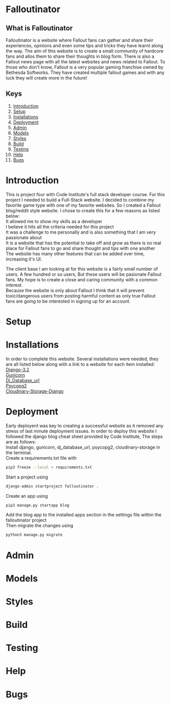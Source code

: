 # Falloutinator  

## What is Falloutinator
Falloutinator is a website where Fallout fans can gather and share their experiences, opinions and even some tips and tricks they have learnt along the way. The aim of this website is to create a small community of hardcore fans and allos them to share their thoughts in blog form. There is also a Fallout news page with all the latest websites and news related to Fallout. To those who don't know, Fallout is a very popular gaming franchise owned by Bethesda Softworks. They have created multiple fallout games and with any luck they will create more in the future!

## Keys  
1. [ Introduction ](#introduction)
2. [ Setup ](#setup)
3. [ Installations ](#installations)
4. [ Deployment ](#deployment)
5. [ Admin ](#admin)
6. [ Models ](#models)
7. [ Styles ](#styles)
8. [ Build ](#build)
9. [Testing ](#testing)
10. [ Help ](#help)
11. [ Bugs ](#bugs)

<a name="introduction"></a>
# Introduction
This is project four with Code Institute's full stack developer course. For this project I needed to build a Full-Stack website. I decided to combine my favorite game type with one of my favorite websites. So I created a Fallout blog/reddit style website. I chose to create this for a few reasons as listed below:  
It allowed me to show my skills as a developer  
I believe it hits all the criteria needed for this project  
It was a challenge to me personally and is also something that I am very passionate about  
It is a website that has the potential to take off and grow as there is no real place for Fallout fans to go and share thought and tips with one another  
The website has many other features that can be added over time, increasing it's UI.  

The client base I am looking at for this website is a fairly small number of users. A few hundred or so users, But these users will be pasionate Fallout fans. My hope is to create a close and caring community with a common interest.  
Because the website is only about Fallout I think that it will prevent toxic/dangerous users from posting harmful content as only true Fallout fans are going to be interested in signing up for an account.


<a name="setup"></a>
# Setup

<a name="installations"></a>
# Installations
In order to complete this website. Several installations were needed, they are all listed below along with a link to a website for each item installed:  
[Django-3.2](https://docs.djangoproject.com/en/4.0/releases/3.2/)  
[Gunicorn](https://gunicorn.org/)  
[Dj_Database_url](https://pypi.org/project/dj-database-url/)  
[Psycopg2](https://pypi.org/project/psycopg2/)  
[Cloudinary-Storage-Django](https://pypi.org/project/django-cloudinary-storage/)  




<a name="deployment"></a>
# Deployment
Early deployent was key to creating a successful website as it removed any stress of last minute deployment issues. 
In order to deploy this website I followed the django blog cheat sheet provided by Code Institute, The steps are as follows:  
Install django, gunicorn, dj_database_url, psycopg2, cloudinary-storage in the terminal.  
Create a requirements.txt file with 
```bash
pip3 freeze --local > requirements.txt
```  
Start a project using 
```bash
django-admin startproject falloutinator .
```  
Create an app using 
```bash
pip3 manage.py startapp blog
```  
Add the blog app to the installed apps section in the settings file within the falloutinator project  
Then migrate the changes using  
```bash
python3 manage.py migrate
```  


<a name="admin"></a>
# Admin

<a name="models"></a>
# Models

<a name="styles"></a>
# Styles

<a name="build"></a>
# Build

<a name="testing"></a>
# Testing

<a name="help"></a>
# Help

<a name="bugs"></a>
# Bugs

